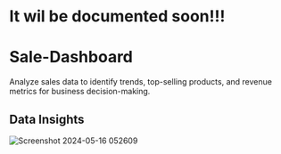 # It wil be documented soon!!!

# Sale-Dashboard
Analyze sales data to identify trends, top-selling products, and revenue metrics for  business decision-making.

## Data Insights
![Screenshot 2024-05-16 052609](https://github.com/Motjiang/Sale-Dashboard/assets/114883452/e6482768-b434-4c33-8139-4e347aa883d3)
